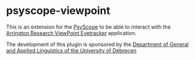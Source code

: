 psyscope-viewpoint
==================

This is an extension for the [PsyScope](http://psy.ck.sissa.it) to be able to interact with the [Arrington Research ViewPoint Eyetracker](http://www.arringtonresearch.com/) application.  

The development of this plugin is sponsored by the [Department of General and Applied Linguistics of the University of Debrecen](http://lingua.arts.unideb.hu/index_en.php)
